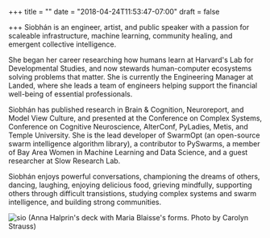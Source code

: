 +++
title = ""
date = "2018-04-24T11:53:47-07:00"
draft = false

+++
Siobhán is an engineer, artist, and public speaker with a passion for 
scaleable infrastructure, machine learning, community healing, and emergent 
collective intelligence.

She began her career researching how humans learn at Harvard's Lab for
Developmental Studies, and now stewards human-computer ecosystems 
solving problems that matter. She is currently the Engineering Manager at Landed, 
where she leads a team of engineers helping support the financial well-being of 
essential professionals.

Siobhán has published research in Brain & Cognition, Neuroreport, and
Model View Culture, and presented at the Conference on Complex Systems,
Conference on Cognitive Neuroscience, AlterConf, PyLadies, Metis, and
Temple University. She is the lead developer of SwarmOpt (an open-source swarm 
intelligence algorithm library), a contributor to PySwarms, a member of Bay Area 
Women in Machine Learning and Data Science, and a guest researcher at Slow Research Lab.

Siobhán enjoys powerful conversations, championing the dreams of others, dancing,
laughing, enjoying delicious food, grieving mindfully, supporting others through
difficult transistions, studying complex systems and swarm intelligence, and 
building strong communities.

![sio](skc_blaisse.jpg)
(Anna Halprin's deck with Maria Blaisse's forms. Photo by Carolyn Strauss)
